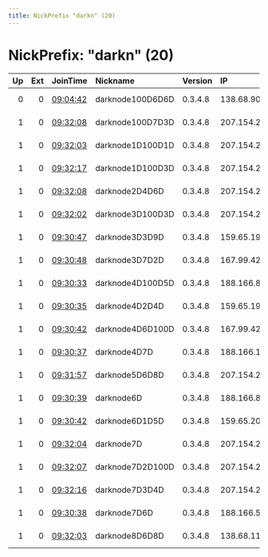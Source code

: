 ```yaml
---
title: NickPrefix "darkn" (20)
---
```


# NickPrefix: "darkn" (20)

|   Up |   Ext | JoinTime                                                                                            | Nickname         | Version   | IP              | AS                  | CC   |   ORp |   Dirp | OS    | Contact                  |   eFamMembers |
|-----:|------:|:----------------------------------------------------------------------------------------------------|:-----------------|:----------|:----------------|:--------------------|:-----|------:|-------:|:------|:-------------------------|--------------:|
|    0 |     0 | [09:04:42](https://metrics.torproject.org/rs.html#details/471C047838D482CA332AF9CA8DD9E8722A4D2542) | darknode100D6D6D | 0.3.4.8   | 138.68.90.112   | Digital Ocean, Inc. | de   |  9001 |   9030 | Linux | sidsergey@protonmail.com |             1 |
|    1 |     0 | [09:32:08](https://metrics.torproject.org/rs.html#details/6C097191B96DE24BD696D5B003586B282E78D763) | darknode100D7D3D | 0.3.4.8   | 207.154.222.195 | DigitalOcean, LLC   | de   |  9001 |   9030 | Linux | sidsergey@protonmail.com |             1 |
|    1 |     0 | [09:32:03](https://metrics.torproject.org/rs.html#details/65A57AAE1FF56A1108B238691BE991E450A864C7) | darknode1D100D1D | 0.3.4.8   | 207.154.214.31  | DigitalOcean, LLC   | de   |  9001 |   9030 | Linux | sidsergey@protonmail.com |             1 |
|    1 |     0 | [09:32:17](https://metrics.torproject.org/rs.html#details/C1BB17393319BF7C94A2B6AC81243E3837D846CB) | darknode1D100D3D | 0.3.4.8   | 207.154.221.69  | DigitalOcean, LLC   | de   |  9001 |   9030 | Linux | sidsergey@protonmail.com |             1 |
|    1 |     0 | [09:32:08](https://metrics.torproject.org/rs.html#details/5BEAEFAB0AAB20BC5881D2DDD58142CE0BB37A7B) | darknode2D4D6D   | 0.3.4.8   | 207.154.217.91  | DigitalOcean, LLC   | de   |  9001 |   9030 | Linux | sidsergey@protonmail.com |             1 |
|    1 |     0 | [09:32:02](https://metrics.torproject.org/rs.html#details/5FE05052EAB55968E900B5063312A3078ACF76C1) | darknode3D100D3D | 0.3.4.8   | 207.154.222.84  | DigitalOcean, LLC   | de   |  9001 |   9030 | Linux | sidsergey@protonmail.com |             1 |
|    1 |     0 | [09:30:47](https://metrics.torproject.org/rs.html#details/F23114B6C7B9EED0AE1DA3372604D91E501C4378) | darknode3D3D9D   | 0.3.4.8   | 159.65.198.198  | DigitalOcean, LLC   | nl   |  9001 |   9030 | Linux | sidsergey@protonmail.com |             1 |
|    1 |     0 | [09:30:48](https://metrics.torproject.org/rs.html#details/D1E5B477B9F3B380BDB8F6562F61BDEFB45BFE16) | darknode3D7D2D   | 0.3.4.8   | 167.99.42.21    | DigitalOcean, LLC   | nl   |  9001 |   9030 | Linux | sidsergey@protonmail.com |             1 |
|    1 |     0 | [09:30:33](https://metrics.torproject.org/rs.html#details/88A1A2DBC495A5171E497162E366F776BC55BC4C) | darknode4D100D5D | 0.3.4.8   | 188.166.89.82   | DigitalOcean, LLC   | nl   |  9001 |   9030 | Linux | sidsergey@protonmail.com |             1 |
|    1 |     0 | [09:30:35](https://metrics.torproject.org/rs.html#details/516C123E27EBF8DE2BF1C91397FFA51CC3208878) | darknode4D2D4D   | 0.3.4.8   | 159.65.198.50   | DigitalOcean, LLC   | nl   |  9001 |   9030 | Linux | sidsergey@protonmail.com |             1 |
|    1 |     0 | [09:30:42](https://metrics.torproject.org/rs.html#details/4FCFADD35BA6D10FAE1850ABA4BAD4E732B6B9AE) | darknode4D6D100D | 0.3.4.8   | 167.99.42.36    | DigitalOcean, LLC   | nl   |  9001 |   9030 | Linux | sidsergey@protonmail.com |             1 |
|    1 |     0 | [09:30:37](https://metrics.torproject.org/rs.html#details/BEA31626EEE41C94DD3C3B7E25AC4A5A5B7C836C) | darknode4D7D     | 0.3.4.8   | 188.166.126.197 | DigitalOcean, LLC   | nl   |  9001 |   9030 | Linux | sidsergey@protonmail.com |             1 |
|    1 |     0 | [09:31:57](https://metrics.torproject.org/rs.html#details/86E1402FCFB2825B1718260DEDD58CB6BC5C53EA) | darknode5D6D8D   | 0.3.4.8   | 207.154.214.183 | DigitalOcean, LLC   | de   |  9001 |   9030 | Linux | sidsergey@protonmail.com |             1 |
|    1 |     0 | [09:30:39](https://metrics.torproject.org/rs.html#details/41A75D2920D59CB4402A64FFC90174EF3948A76A) | darknode6D       | 0.3.4.8   | 188.166.80.44   | DigitalOcean, LLC   | nl   |  9001 |   9030 | Linux | sidsergey@protonmail.com |             1 |
|    1 |     0 | [09:30:42](https://metrics.torproject.org/rs.html#details/B8ABD4137F0850D21C5DCC517E87A1801FDA2E91) | darknode6D1D5D   | 0.3.4.8   | 159.65.206.109  | DigitalOcean, LLC   | nl   |  9001 |   9030 | Linux | sidsergey@protonmail.com |             1 |
|    1 |     0 | [09:32:04](https://metrics.torproject.org/rs.html#details/FD3FA9BEA65B510AF45C7D2FBFCC21B8C2EF4039) | darknode7D       | 0.3.4.8   | 207.154.222.164 | DigitalOcean, LLC   | de   |  9001 |   9030 | Linux | sidsergey@protonmail.com |             1 |
|    1 |     0 | [09:32:07](https://metrics.torproject.org/rs.html#details/8D600FBAE41D197DD5B8CE72A6D95604B3C63981) | darknode7D2D100D | 0.3.4.8   | 207.154.217.249 | DigitalOcean, LLC   | de   |  9001 |   9030 | Linux | sidsergey@protonmail.com |             1 |
|    1 |     0 | [09:32:16](https://metrics.torproject.org/rs.html#details/56025008482F7484E0B0AEC8AE83550D4F57223E) | darknode7D3D4D   | 0.3.4.8   | 207.154.221.103 | DigitalOcean, LLC   | de   |  9001 |   9030 | Linux | sidsergey@protonmail.com |             1 |
|    1 |     0 | [09:30:38](https://metrics.torproject.org/rs.html#details/DA1F3CE4316D6EB6B05336D8FDA040CE5C4A7FCA) | darknode7D6D     | 0.3.4.8   | 188.166.53.153  | DigitalOcean, LLC   | nl   |  9001 |   9030 | Linux | sidsergey@protonmail.com |             1 |
|    1 |     0 | [09:32:03](https://metrics.torproject.org/rs.html#details/31735F95778C6A263A351E01220DF57703F3AFA4) | darknode8D6D8D   | 0.3.4.8   | 138.68.111.85   | DigitalOcean, LLC   | de   |  9001 |   9030 | Linux | sidsergey@protonmail.com |             1 |
